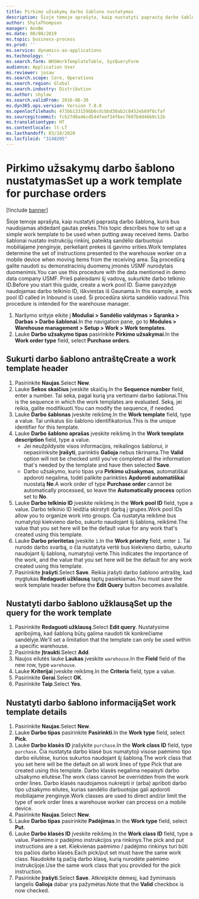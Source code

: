 ```yaml
---
title: Pirkimo užsakymų darbo šablono nustatymas
description: Šioje temoje aprašyta, kaip nustatyti paprastą darbo šabloną, kuris bus naudojamas atidedant gautas prekes.
author: ShylaThompson
manager: AnnBe
ms.date: 08/08/2019
ms.topic: business-process
ms.prod: ''
ms.service: dynamics-ax-applications
ms.technology: ''
ms.search.form: WHSWorkTemplateTable, SysQueryForm
audience: Application User
ms.reviewer: josaw
ms.search.scope: Core, Operations
ms.search.region: Global
ms.search.industry: Distribution
ms.author: shylaw
ms.search.validFrom: 2016-06-30
ms.dyn365.ops.version: Version 7.0.0
ms.openlocfilehash: 473bb133159bb6cdcbbd30ab2c8452eb69f8cfaf
ms.sourcegitcommit: fcb27d6a46cd544feef34f6ec7607bdd46b0c12b
ms.translationtype: HT
ms.contentlocale: lt-LT
ms.lasthandoff: 03/18/2020
ms.locfileid: "3148205"
---
```

# <a name="set-up-a-work-template-for-purchase-orders"></a><span data-ttu-id="17184-103">Pirkimo užsakymų darbo šablono nustatymas</span><span class="sxs-lookup"><span data-stu-id="17184-103">Set up a work template for purchase orders</span></span>

[!include [banner](../../includes/banner.md)]

<span data-ttu-id="17184-104">Šioje temoje aprašyta, kaip nustatyti paprastą darbo šabloną, kuris bus naudojamas atidedant gautas prekes.</span><span class="sxs-lookup"><span data-stu-id="17184-104">This topic describes how to set up a simple work template to be used when putting away received items.</span></span> <span data-ttu-id="17184-105">Darbo šablonai nustato instrukcijų rinkinį, pateiktą sandėlio darbuotojui mobiliajame įrenginyje, perkeliant prekes iš gavimo srities.</span><span class="sxs-lookup"><span data-stu-id="17184-105">Work templates determine the set of instructions presented to the warehouse worker on a mobile device when moving items from the receiving area.</span></span> <span data-ttu-id="17184-106">Šią procedūrą galite naudoti su demonstracinių duomenų įmonės USMF nurodytais duomenimis.</span><span class="sxs-lookup"><span data-stu-id="17184-106">You can use this procedure with the data mentioned in demo data company USMF.</span></span> <span data-ttu-id="17184-107">Prieš paleisdami šį vadovą, sukurkite darbo telkinio ID.</span><span class="sxs-lookup"><span data-stu-id="17184-107">Before you start this guide, create a work pool ID.</span></span> <span data-ttu-id="17184-108">Šiame pavyzdyje naudojamas darbo telkinio ID, iškviestas iš Gaunama.</span><span class="sxs-lookup"><span data-stu-id="17184-108">In this example, a work pool ID called in Inbound is used.</span></span> <span data-ttu-id="17184-109">Ši procedūra skirta sandėlio vadovui.</span><span class="sxs-lookup"><span data-stu-id="17184-109">This procedure is intended for the warehouse manager.</span></span>

1. <span data-ttu-id="17184-110">Naršymo srityje eikite į **Moduliai > Sandėlio valdymas > Sąranka > Darbas > Darbo šablonai**.</span><span class="sxs-lookup"><span data-stu-id="17184-110">In the navigation pane, go to **Modules > Warehouse management > Setup > Work > Work templates**.</span></span>
2. <span data-ttu-id="17184-111">Lauke **Darbo užsakymo tipas** pasirinkite **Pirkimo užsakymai**.</span><span class="sxs-lookup"><span data-stu-id="17184-111">In the **Work order type** field, select **Purchase orders**.</span></span>

## <a name="create-a-work-template-header"></a><span data-ttu-id="17184-112">Sukurti darbo šablono antraštę</span><span class="sxs-lookup"><span data-stu-id="17184-112">Create a work template header</span></span>
1. <span data-ttu-id="17184-113">Pasirinkite **Naujas**.</span><span class="sxs-lookup"><span data-stu-id="17184-113">Select **New**.</span></span>
2. <span data-ttu-id="17184-114">Lauke **Sekos skaičius** įveskite skaičių.</span><span class="sxs-lookup"><span data-stu-id="17184-114">In the **Sequence number** field, enter a number.</span></span> <span data-ttu-id="17184-115">Tai seka, pagal kurią yra vertinami darbo šablonai.</span><span class="sxs-lookup"><span data-stu-id="17184-115">This is the sequence in which the work templates are evaluated.</span></span> <span data-ttu-id="17184-116">Seką, jei reikia, galite modifikuoti.</span><span class="sxs-lookup"><span data-stu-id="17184-116">You can modify the sequence, if needed.</span></span>  
3. <span data-ttu-id="17184-117">Lauke **Darbo šablonas** įveskite reikšmę.</span><span class="sxs-lookup"><span data-stu-id="17184-117">In the **Work template** field, type a value.</span></span> <span data-ttu-id="17184-118">Tai unikalus šio šablono identifikatorius.</span><span class="sxs-lookup"><span data-stu-id="17184-118">This is the unique identifier for this template.</span></span>  
4. <span data-ttu-id="17184-119">Lauke **Darbo šablono aprašas** įveskite reikšmę.</span><span class="sxs-lookup"><span data-stu-id="17184-119">In the **Work template description** field, type a value.</span></span>
    - <span data-ttu-id="17184-120">Jei neužpildysite visos informacijos, reikalingos šablonui, ir nepasirinksite **Įrašyti**, parinktis **Galioja** nebus tikrinama.</span><span class="sxs-lookup"><span data-stu-id="17184-120">The **Valid** option will not be checked until you've completed all the information that's needed by the template and have then selected **Save**.</span></span>  
    - <span data-ttu-id="17184-121">Darbo užsakymo, kurio tipas yra **Pirkimo užsakymas**, automatiškai apdoroti negalima, todėl palikite parinkties **Apdoroti automatiškai** nuostatą **Ne**.</span><span class="sxs-lookup"><span data-stu-id="17184-121">A work order of type **Purchase order** cannot be automatically processed, so leave the **Automatically process** option set to **No**.</span></span>  
5. <span data-ttu-id="17184-122">Lauke **Darbo telkinio ID** įveskite reikšmę.</span><span class="sxs-lookup"><span data-stu-id="17184-122">In the **Work pool ID** field, type a value.</span></span> <span data-ttu-id="17184-123">Darbo telkinio ID leidžia skirstyti darbą į grupes.</span><span class="sxs-lookup"><span data-stu-id="17184-123">Work pool IDs allow you to organize work into groups.</span></span> <span data-ttu-id="17184-124">Čia nustatyta reikšmė bus numatytoji kiekvieno darbo, sukurto naudojant šį šabloną, reikšmė.</span><span class="sxs-lookup"><span data-stu-id="17184-124">The value that you set here will be the default value for any work that's created using this template.</span></span>  
6. <span data-ttu-id="17184-125">Lauke **Darbo prioritetas** įveskite `1`.</span><span class="sxs-lookup"><span data-stu-id="17184-125">In the **Work priority** field, enter `1`.</span></span> <span data-ttu-id="17184-126">Tai nurodo darbo svarbą, o čia nustatyta vertė bus kiekvieno darbo, sukurto naudojant šį šabloną, numatytoji vertė.</span><span class="sxs-lookup"><span data-stu-id="17184-126">This indicates the importance of the work, and the value that you set here will be the default for any work created using this template.</span></span>  
7. <span data-ttu-id="17184-127">Pasirinkite **Įrašyti**.</span><span class="sxs-lookup"><span data-stu-id="17184-127">Select **Save**.</span></span> <span data-ttu-id="17184-128">Reikia įrašyti darbo šablono antraštę, kad mygtukas **Redaguoti užklausą** taptų pasiekiamas.</span><span class="sxs-lookup"><span data-stu-id="17184-128">You must save the work template header before the **Edit Query** button becomes available.</span></span>  

## <a name="set-up-the-query-for-the-work-template"></a><span data-ttu-id="17184-129">Nustatyti darbo šablono užklausą</span><span class="sxs-lookup"><span data-stu-id="17184-129">Set up the query for the work template</span></span>
1. <span data-ttu-id="17184-130">Pasirinkite **Redaguoti užklausą**.</span><span class="sxs-lookup"><span data-stu-id="17184-130">Select **Edit query**.</span></span> <span data-ttu-id="17184-131">Nustatysime apribojimą, kad šabloną būtų galima naudoti tik konkrečiame sandėlyje.</span><span class="sxs-lookup"><span data-stu-id="17184-131">We'll set a limitation that the template can only be used within a specific warehouse.</span></span>  
2. <span data-ttu-id="17184-132">Pasirinkite **Įtraukti**.</span><span class="sxs-lookup"><span data-stu-id="17184-132">Select **Add**.</span></span>
3. <span data-ttu-id="17184-133">Naujos eilutės lauke **Laukas** įveskite `warehouse`.</span><span class="sxs-lookup"><span data-stu-id="17184-133">In the **Field** field of the new row, type `warehouse`.</span></span>
4. <span data-ttu-id="17184-134">Lauke **Kriterijai** įveskite reikšmę.</span><span class="sxs-lookup"><span data-stu-id="17184-134">In the **Criteria** field, type a value.</span></span>
5. <span data-ttu-id="17184-135">Pasirinkite **Gerai**.</span><span class="sxs-lookup"><span data-stu-id="17184-135">Select **OK**.</span></span>
6. <span data-ttu-id="17184-136">Pasirinkite **Taip**.</span><span class="sxs-lookup"><span data-stu-id="17184-136">Select **Yes**.</span></span>

## <a name="set-work-template-details"></a><span data-ttu-id="17184-137">Nustatyti darbo šablono informaciją</span><span class="sxs-lookup"><span data-stu-id="17184-137">Set work template details</span></span>
1. <span data-ttu-id="17184-138">Pasirinkite **Naujas**.</span><span class="sxs-lookup"><span data-stu-id="17184-138">Select **New**.</span></span>
2. <span data-ttu-id="17184-139">Lauke **Darbo tipas** pasirinkite **Pasirinkti**.</span><span class="sxs-lookup"><span data-stu-id="17184-139">In the **Work type** field, select **Pick**.</span></span>
3. <span data-ttu-id="17184-140">Lauke **Darbo klasės ID** įrašykite `purchase`.</span><span class="sxs-lookup"><span data-stu-id="17184-140">In the **Work class ID** field, type `purchase`.</span></span> <span data-ttu-id="17184-141">Čia nustatyta darbo klasė bus numatytoji visose paėmimo tipo darbo eilutėse, kurios sukurtos naudojant šį šabloną.</span><span class="sxs-lookup"><span data-stu-id="17184-141">The work class that you set here will be the default on all work lines of type Pick that are created using this template.</span></span> <span data-ttu-id="17184-142">Darbo klasės negalima nepaisyti darbo užsakymo eilutėse.</span><span class="sxs-lookup"><span data-stu-id="17184-142">The work class cannot be overridden from the work order lines.</span></span> <span data-ttu-id="17184-143">Darbo klasės naudojamos nukreipti ir (arba) apriboti darbo tipo užsakymo eilutes, kurias sandėlio darbuotojas gali apdoroti mobiliajame įrenginyje.</span><span class="sxs-lookup"><span data-stu-id="17184-143">Work classes are used to direct and/or limit the type of work order lines a warehouse worker can process on a mobile device.</span></span>  
4. <span data-ttu-id="17184-144">Pasirinkite **Naujas**.</span><span class="sxs-lookup"><span data-stu-id="17184-144">Select **New**.</span></span>
5. <span data-ttu-id="17184-145">Lauke **Darbo tipas** pasirinkite **Padėjimas**.</span><span class="sxs-lookup"><span data-stu-id="17184-145">In the **Work type** field, select **Put**.</span></span>
6. <span data-ttu-id="17184-146">Lauke **Darbo klasės ID** įveskite reikšmę.</span><span class="sxs-lookup"><span data-stu-id="17184-146">In the **Work class ID** field, type a value.</span></span> <span data-ttu-id="17184-147">Paėmimo ir padėjimo instrukcijos yra rinkinys.</span><span class="sxs-lookup"><span data-stu-id="17184-147">The pick and put instructions are a set.</span></span> <span data-ttu-id="17184-148">Kiekvienas paėmimo / padėjimo rinkinys turi būti tos pačios darbo klasės.</span><span class="sxs-lookup"><span data-stu-id="17184-148">Each pick/put set must have the same work class.</span></span> <span data-ttu-id="17184-149">Naudokite tą pačią darbo klasę, kurią nurodėte paėmimo instrukcijoje.</span><span class="sxs-lookup"><span data-stu-id="17184-149">Use the same work class that you provided for the pick instruction.</span></span>  
7. <span data-ttu-id="17184-150">Pasirinkite **Įrašyti**.</span><span class="sxs-lookup"><span data-stu-id="17184-150">Select **Save**.</span></span> <span data-ttu-id="17184-151">Atkreipkite dėmesį, kad žymimasis langelis **Galioja** dabar yra pažymėtas.</span><span class="sxs-lookup"><span data-stu-id="17184-151">Note that the **Valid** checkbox is now checked.</span></span>  

